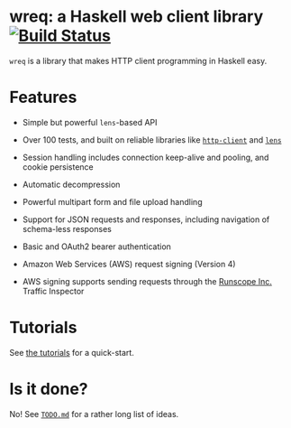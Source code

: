 # wreq: a Haskell web client library [![Build Status](https://travis-ci.org/bos/wreq.svg)](https://travis-ci.org/bos/wreq)

`wreq` is a library that makes HTTP client programming in Haskell
easy.

# Features

* Simple but powerful `lens`-based API

* Over 100 tests, and built on reliable libraries like [`http-client`](http://hackage.haskell.org/package/http-client/)
  and [`lens`](https://lens.github.io/)

* Session handling includes connection keep-alive and pooling, and
  cookie persistence

* Automatic decompression

* Powerful multipart form and file upload handling

* Support for JSON requests and responses, including navigation of
  schema-less responses

* Basic and OAuth2 bearer authentication

* Amazon Web Services (AWS) request signing (Version 4)

* AWS signing supports sending requests through the
  [Runscope Inc.](https://www.runscope.com) Traffic Inspector

# Tutorials

See [the tutorials](http://www.serpentine.com/wreq/) for a quick-start.

# Is it done?

No!  See [`TODO.md`](TODO.md) for a rather long list of ideas.
